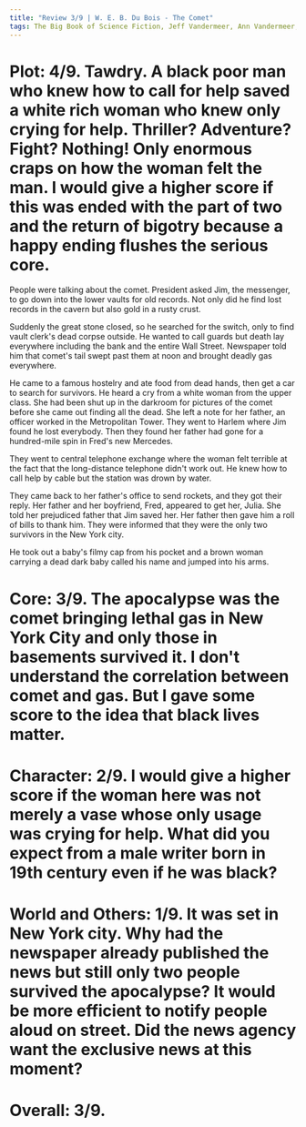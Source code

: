 ```yaml
---
title: "Review 3/9 | W. E. B. Du Bois - The Comet"
tags: The Big Book of Science Fiction, Jeff Vandermeer, Ann Vandermeer, short story, novelette, science fiction, 1868-1963, 1920
---
```


# Plot: 4/9. Tawdry. A black poor man who knew how to call for help saved a white rich woman who knew only crying for help. Thriller? Adventure? Fight? Nothing! Only enormous craps on how the woman felt the man. I would give a higher score if this was ended with the part of two and the return of bigotry because a happy ending flushes the serious core.
People were talking about the comet. President asked Jim, the messenger, to go down into the lower vaults for old records. Not only did he find lost records in the cavern but also gold in a rusty crust. 

Suddenly the great stone closed, so he searched for the switch, only to find vault clerk's dead corpse outside. He wanted to call guards but death lay everywhere including the bank and the entire Wall Street. Newspaper told him that comet's tail swept past them at noon and brought deadly gas everywhere. 

He came to a famous hostelry and ate food from dead hands, then get a car to search for survivors. He heard a cry from a white woman from the upper class. She had been shut up in the darkroom for pictures of the comet before she came out finding all the dead. She left a note for her father, an officer worked in the Metropolitan Tower. They went to Harlem where Jim found he lost everybody. Then they found her father had gone for a hundred-mile spin in Fred's new Mercedes.

They went to central telephone exchange where the woman felt terrible at the fact that the long-distance telephone didn't work out. He knew how to call help by cable but the station was drown by water. 

They came back to her father's office to send rockets, and they got their reply. Her father and her boyfriend, Fred, appeared to get her, Julia. She told her prejudiced father that Jim saved her. Her father then gave him a roll of bills to thank him. They were informed that they were the only two survivors in the New York city. 

He took out a baby's filmy cap from his pocket and a brown woman carrying a dead dark baby called his name and jumped into his arms.


# Core: 3/9. The apocalypse was the comet bringing lethal gas in New York City and only those in basements survived it. I don't understand the correlation between comet and gas. But I gave some score to the idea that black lives matter.



# Character: 2/9. I would give a higher score if the woman here was not merely a vase whose only usage was crying for help. What did you expect from a male writer born in 19th century even if he was black?



# World and Others: 1/9. It was set in New York city. Why had the newspaper already published the news but still only two people survived the apocalypse? It would be more efficient to notify people aloud on street. Did the news agency want the exclusive news at this moment?



# Overall: 3/9. 


